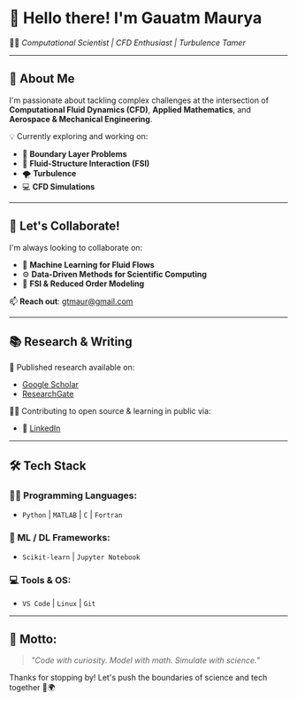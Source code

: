 # 👋 Hello there! I'm Gauatm Maurya

👨‍🔬 *Computational Scientist | CFD Enthusiast | Turbulence Tamer*

---

## 🚀 About Me

I'm passionate about tackling complex challenges at the intersection of **Computational Fluid Dynamics (CFD)**, **Applied Mathematics**, and **Aerospace & Mechanical Engineering**.

💡 Currently exploring and working on:
- 🔬 **Boundary Layer Problems**
- 🌊 **Fluid-Structure Interaction (FSI)**
- 🌪️ **Turbulence**
- 💻 **CFD Simulations**


---

## 🤝 Let's Collaborate!

I'm always looking to collaborate on:
- 🔗 **Machine Learning for Fluid Flows**
- ⚙️ **Data-Driven Methods for Scientific Computing**
- 🔁 **FSI & Reduced Order Modeling**

📫 **Reach out**: [gtmaur@gmail.com](mailto:gtmaur@gmail.com)

---

## 📚 Research & Writing

📄 Published research available on:
- [Google Scholar](https://scholar.google.com/citations?user=sHxQtsYAAAAJ&hl=en)
- [ResearchGate](https://www.researchgate.net/profile/Gautam-Maurya-2?ev=hdr_xprf)


🧑‍💻 Contributing to open source & learning in public via:
- 💼 [LinkedIn](https://www.linkedin.com/in/gaurya/)


---

## 🛠️ Tech Stack

### 🧑‍💻 Programming Languages:
- `Python` | `MATLAB` | `C` | `Fortran`

### 🤖 ML / DL Frameworks:
- `Scikit-learn` | `Jupyter Notebook`


### 💻 Tools & OS:
- `VS Code` | `Linux` | `Git`

---

## 🧠 Motto:
> _"Code with curiosity. Model with math. Simulate with science."_

Thanks for stopping by! Let's push the boundaries of science and tech together 🚀🌍


